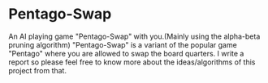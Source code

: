 # Pentago-Swap
An AI playing game "Pentago-Swap" with you.(Mainly using the alpha-beta pruning algorithm)
"Pentago-Swap" is a variant of the popular game "Pentago" where you are allowed to swap the board quarters. I write a report so please feel free to know more about the ideas/algorithms of this project from that.
